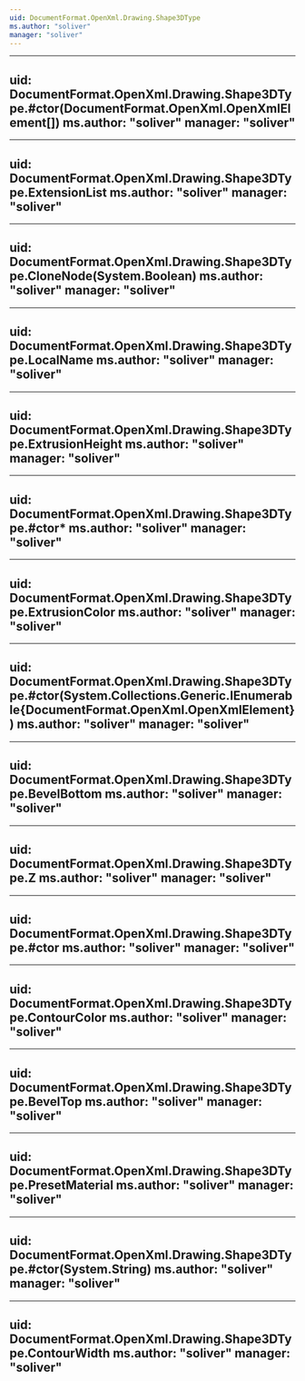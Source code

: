 ```yaml
---
uid: DocumentFormat.OpenXml.Drawing.Shape3DType
ms.author: "soliver"
manager: "soliver"
---
```


---
uid: DocumentFormat.OpenXml.Drawing.Shape3DType.#ctor(DocumentFormat.OpenXml.OpenXmlElement[])
ms.author: "soliver"
manager: "soliver"
---

---
uid: DocumentFormat.OpenXml.Drawing.Shape3DType.ExtensionList
ms.author: "soliver"
manager: "soliver"
---

---
uid: DocumentFormat.OpenXml.Drawing.Shape3DType.CloneNode(System.Boolean)
ms.author: "soliver"
manager: "soliver"
---

---
uid: DocumentFormat.OpenXml.Drawing.Shape3DType.LocalName
ms.author: "soliver"
manager: "soliver"
---

---
uid: DocumentFormat.OpenXml.Drawing.Shape3DType.ExtrusionHeight
ms.author: "soliver"
manager: "soliver"
---

---
uid: DocumentFormat.OpenXml.Drawing.Shape3DType.#ctor*
ms.author: "soliver"
manager: "soliver"
---

---
uid: DocumentFormat.OpenXml.Drawing.Shape3DType.ExtrusionColor
ms.author: "soliver"
manager: "soliver"
---

---
uid: DocumentFormat.OpenXml.Drawing.Shape3DType.#ctor(System.Collections.Generic.IEnumerable{DocumentFormat.OpenXml.OpenXmlElement})
ms.author: "soliver"
manager: "soliver"
---

---
uid: DocumentFormat.OpenXml.Drawing.Shape3DType.BevelBottom
ms.author: "soliver"
manager: "soliver"
---

---
uid: DocumentFormat.OpenXml.Drawing.Shape3DType.Z
ms.author: "soliver"
manager: "soliver"
---

---
uid: DocumentFormat.OpenXml.Drawing.Shape3DType.#ctor
ms.author: "soliver"
manager: "soliver"
---

---
uid: DocumentFormat.OpenXml.Drawing.Shape3DType.ContourColor
ms.author: "soliver"
manager: "soliver"
---

---
uid: DocumentFormat.OpenXml.Drawing.Shape3DType.BevelTop
ms.author: "soliver"
manager: "soliver"
---

---
uid: DocumentFormat.OpenXml.Drawing.Shape3DType.PresetMaterial
ms.author: "soliver"
manager: "soliver"
---

---
uid: DocumentFormat.OpenXml.Drawing.Shape3DType.#ctor(System.String)
ms.author: "soliver"
manager: "soliver"
---

---
uid: DocumentFormat.OpenXml.Drawing.Shape3DType.ContourWidth
ms.author: "soliver"
manager: "soliver"
---
